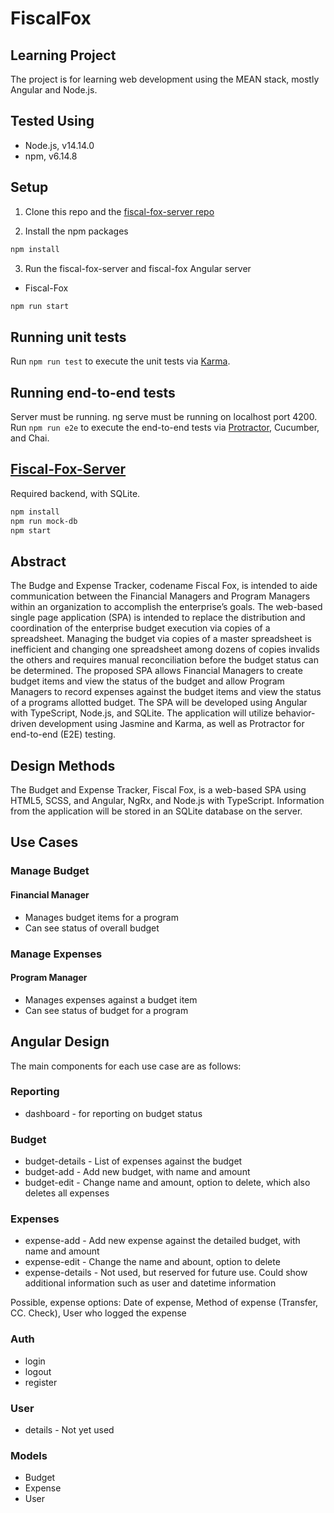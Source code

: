 # FiscalFox

## Learning Project

The project is for learning web development using the MEAN stack, mostly Angular and Node.js.

## Tested Using

- Node.js, v14.14.0
- npm, v6.14.8

## Setup

1. Clone this repo and the [fiscal-fox-server repo](https://github.com/jantzeno/fiscal-fox-server)

2. Install the npm packages

```bash
npm install
```

3. Run the fiscal-fox-server and fiscal-fox Angular server

- Fiscal-Fox

```bash
npm run start
```

## Running unit tests

Run `npm run test` to execute the unit tests via [Karma](https://karma-runner.github.io).

## Running end-to-end tests

Server must be running.
ng serve must be running on localhost port 4200.
Run `npm run e2e` to execute the end-to-end tests via [Protractor](http://www.protractortest.org/), Cucumber, and Chai.

## [Fiscal-Fox-Server](https://github.com/jantzeno/fiscal-fox-server)

Required backend, with SQLite.

```bash
npm install
npm run mock-db
npm start
```

## Abstract

The Budge and Expense Tracker, codename Fiscal Fox, is intended to aide communication between the Financial Managers and Program Managers within an organization to accomplish the enterprise’s goals. The web-based single page application (SPA) is intended to replace the distribution and coordination of the enterprise budget execution via copies of a spreadsheet. Managing the budget via copies of a master spreadsheet is inefficient and changing one spreadsheet among dozens of copies invalids the others and requires manual reconciliation before the budget status can be determined. The proposed SPA allows Financial Managers to create budget items and view the status of the budget and allow Program Managers to record expenses against the budget items and view the status of a programs allotted budget. The SPA will be developed using Angular with TypeScript, Node.js, and SQLite. The application will utilize behavior-driven development using Jasmine and Karma, as well as Protractor for end-to-end (E2E) testing.

## Design Methods

The Budget and Expense Tracker, Fiscal Fox, is a web-based SPA using HTML5, SCSS, and Angular, NgRx, and Node.js with TypeScript. Information from the application will be stored in an SQLite database on the server.

## Use Cases

### Manage Budget

#### Financial Manager

- Manages budget items for a program
- Can see status of overall budget

### Manage Expenses

#### Program Manager

- Manages expenses against a budget item
- Can see status of budget for a program

## Angular Design

The main components for each use case are as follows:

### Reporting

- dashboard - for reporting on budget status

### Budget

- budget-details - List of expenses against the budget
- budget-add - Add new budget, with name and amount
- budget-edit - Change name and amount, option to delete, which also deletes all expenses

### Expenses

- expense-add - Add new expense against the detailed budget, with name and amount
- expense-edit - Change the name and abount, option to delete
- expense-details - Not used, but reserved for future use. Could show additional information such as user and datetime information

Possible, expense options: Date of expense, Method of expense (Transfer, CC. Check), User who logged the expense

### Auth

- login
- logout
- register

### User

- details - Not yet used

### Models

- Budget
- Expense
- User
